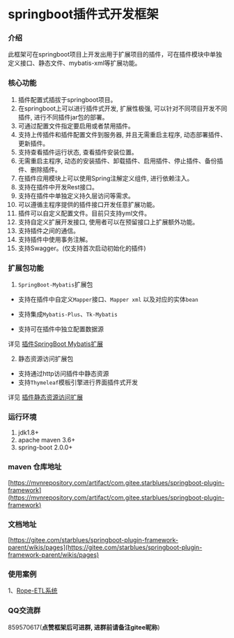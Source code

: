 # springboot插件式开发框架

### 介绍
此框架可在springboot项目上开发出用于扩展项目的插件，可在插件模块中单独定义接口、静态文件、mybatis-xml等扩展功能。

### 核心功能
1. 插件配置式插拔于springboot项目。
2. 在springboot上可以进行插件式开发, 扩展性极强, 可以针对不同项目开发不同插件, 进行不同插件jar包的部署。
3. 可通过配置文件指定要启用或者禁用插件。
4. 支持上传插件和插件配置文件到服务器, 并且无需重启主程序, 动态部署插件、更新插件。
5. 支持查看插件运行状态, 查看插件安装位置。
6. 无需重启主程序, 动态的安装插件、卸载插件、启用插件、停止插件、备份插件、删除插件。
7. 在插件应用模块上可以使用Spring注解定义组件, 进行依赖注入。
8. 支持在插件中开发Rest接口。
9. 支持在插件中单独定义持久层访问等需求。
10. 可以遵循主程序提供的插件接口开发任意扩展功能。
11. 插件可以自定义配置文件。目前只支持yml文件。
12. 支持自定义扩展开发接口, 使用者可以在预留接口上扩展额外功能。
13. 支持插件之间的通信。
14. 支持插件中使用事务注解。
15. 支持Swagger。(仅支持首次启动初始化的插件)

### 扩展包功能
1. `SpringBoot-Mybatis`扩展包

- 支持在插件中自定义`Mapper`接口、`Mapper xml` 以及对应的实体`bean`

- 支持集成`Mybatis-Plus`、`Tk-Mybatis`

- 支持可在插件中独立配置数据源

详见 [插件SpringBoot Mybatis扩展](https://gitee.com/starblues/springboot-plugin-framework-parent/wikis/pages?sort_id=1693493&doc_id=343010)

2. 静态资源访问扩展包

- 支持通过http访问插件中静态资源
- 支持`Thymeleaf`模板引擎进行界面插件式开发

详见 [插件静态资源访问扩展](https://gitee.com/starblues/springboot-plugin-framework-parent/wikis/pages?sort_id=1719990&doc_id=343010)

### 运行环境
1. jdk1.8+
2. apache maven 3.6+
3. spring-boot 2.0.0+

### maven 仓库地址

[https://mvnrepository.com/artifact/com.gitee.starblues/springboot-plugin-framework](https://mvnrepository.com/artifact/com.gitee.starblues/springboot-plugin-framework)

### 文档地址

[https://gitee.com/starblues/springboot-plugin-framework-parent/wikis/pages](https://gitee.com/starblues/springboot-plugin-framework-parent/wikis/pages)


### 使用案例

1、[Rope-ETL系统](https://gitee.com/starblues/rope)

### QQ交流群
859570617(**点赞框架后可进群, 进群前请备注gitee昵称**)


